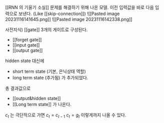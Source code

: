 [[RNN 의 기울기 소실]] 문제를 해결하기 위해 나온 모델.
이전 입력값을 바로 다음 입력으로 보낸다. (Like [[skip-connection]])
![[Pasted image 20231116141645.png]]
![[Pasted image 20231116142338.png]]


사전지식) [[gate]]
3개의 게이트로 구성된다.
- [[forget gate]]
- [[input gate]]
- [[output gate]]

hidden state 대신에
- short term state (기본, 은닉상태 역할)
- long term state (추가됨)
가 추가되었다.

총 결과값으로
- [[output&hidden state]]
- [[Long term state]]
가 나온다.


$c_t$ 는 극단적으로 가면
$c_t = c_{t-1}$
$c_t = g_t$ 
이렇게까지 나올 수 있다.